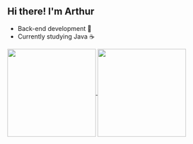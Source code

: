 ## Hi there! I'm Arthur

- Back-end development 🚀
- Currently studying Java ☕
  
<a href="https://github.com/arthurrodrigues-dev/github-readme-stats">
  <img height=200 align="center" src="https://github-readme-stats.vercel.app/api?username=arthurrodrigues-dev" />
</a>
<a href="https://github.com/arthurrodrigues-dev/convoychat">
  <img height=200 align="center" src="https://github-readme-stats.vercel.app/api/top-langs?username=arthurrodrigues-dev&layout=compact&langs_count=8&card_width=320" />
</a>
